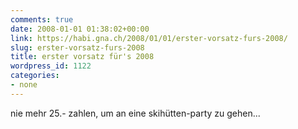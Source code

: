 ```yaml
---
comments: true
date: 2008-01-01 01:38:02+00:00
link: https://habi.gna.ch/2008/01/01/erster-vorsatz-furs-2008/
slug: erster-vorsatz-furs-2008
title: erster vorsatz für's 2008
wordpress_id: 1122
categories:
- none
---
```


nie mehr 25.- zahlen, um an eine skihütten-party zu gehen...
